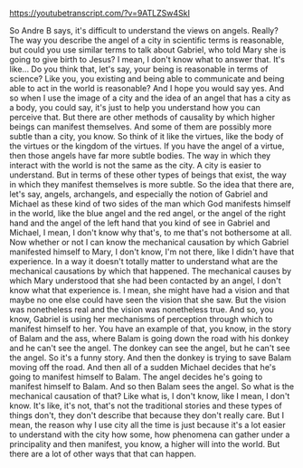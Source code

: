 https://youtubetranscript.com/?v=9ATLZSw4SkI

 So Andre B says, it's difficult to understand the views on angels. Really? The way you describe the angel of a city in scientific terms is reasonable, but could you use similar terms to talk about Gabriel, who told Mary she is going to give birth to Jesus? I mean, I don't know what to answer that. It's like... Do you think that, let's say, your being is reasonable in terms of science? Like you, you existing and being able to communicate and being able to act in the world is reasonable? And I hope you would say yes. And so when I use the image of a city and the idea of an angel that has a city as a body, you could say, it's just to help you understand how you can perceive that. But there are other methods of causality by which higher beings can manifest themselves. And some of them are possibly more subtle than a city, you know. So think of it like the virtues, like the body of the virtues or the kingdom of the virtues. If you have the angel of a virtue, then those angels have far more subtle bodies. The way in which they interact with the world is not the same as the city. A city is easier to understand. But in terms of these other types of beings that exist, the way in which they manifest themselves is more subtle. So the idea that there are, let's say, angels, archangels, and especially the notion of Gabriel and Michael as these kind of two sides of the man which God manifests himself in the world, like the blue angel and the red angel, or the angel of the right hand and the angel of the left hand that you kind of see in Gabriel and Michael, I mean, I don't know why that's, to me that's not bothersome at all. Now whether or not I can know the mechanical causation by which Gabriel manifested himself to Mary, I don't know, I'm not there, like I didn't have that experience. In a way it doesn't totally matter to understand what are the mechanical causations by which that happened. The mechanical causes by which Mary understood that she had been contacted by an angel, I don't know what that experience is. I mean, she might have had a vision and that maybe no one else could have seen the vision that she saw. But the vision was nonetheless real and the vision was nonetheless true. And so, you know, Gabriel is using her mechanisms of perception through which to manifest himself to her. You have an example of that, you know, in the story of Balam and the ass, where Balam is going down the road with his donkey and he can't see the angel. The donkey can see the angel, but he can't see the angel. So it's a funny story. And then the donkey is trying to save Balam moving off the road. And then all of a sudden Michael decides that he's going to manifest himself to Balam. The angel decides he's going to manifest himself to Balam. And so then Balam sees the angel. So what is the mechanical causation of that? Like what is, I don't know, like I mean, I don't know. It's like, it's not, that's not the traditional stories and these types of things don't, they don't describe that because they don't really care. But I mean, the reason why I use city all the time is just because it's a lot easier to understand with the city how some, how phenomena can gather under a principality and then manifest, you know, a higher will into the world. But there are a lot of other ways that that can happen.